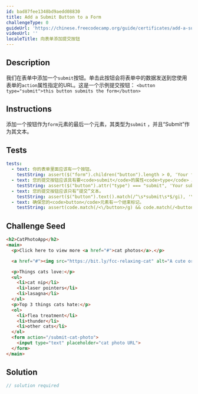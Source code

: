 ```yaml
---
id: bad87fee1348bd9aedd08830
title: Add a Submit Button to a Form
challengeType: 0
guideUrl: 'https://chinese.freecodecamp.org/guide/certificates/add-a-submit-button-to-a-form'
videoUrl: ''
localeTitle: 向表单添加提交按钮
---
```


## Description
<section id="description">我们在表单中添加一个<code>submit</code>按钮。单击此按钮会将表单中的数据发送到您使用表单的<code>action</code>属性指定的URL。这是一个示例提交按钮： <code>&lt;button type=&quot;submit&quot;&gt;this button submits the form&lt;/button&gt;</code> </section>

## Instructions
<section id="instructions">添加一个按钮作为<code>form</code>元素的最后一个元素，其类型为<code>submit</code> ，并且“Submit”作为其文本。 </section>

## Tests
<section id='tests'>

```yml
tests:
  - text: 你的表单里面应该有一个按钮。
    testString: assert($("form").children("button").length > 0, 'Your form should have a button inside it.');
  - text: 您的提交按钮应该具有要<code>submit</code>的属性<code>type</code> 。
    testString: assert($("button").attr("type") === "submit", 'Your submit button should have the attribute <code>type</code> set to <code>submit</code>.');
  - text: 您的提交按钮应该只有“提交”文本。
    testString: assert($("button").text().match(/^\s*submit\s*$/gi), 'Your submit button should only have the text "Submit".');
  - text: 确保您的<code>button</code>元素有一个结束标记。
    testString: assert(code.match(/<\/button>/g) && code.match(/<button/g) && code.match(/<\/button>/g).length === code.match(/<button/g).length, 'Make sure your <code>button</code> element has a closing tag.');

```

</section>

## Challenge Seed
<section id='challengeSeed'>

<div id='html-seed'>

```html
<h2>CatPhotoApp</h2>
<main>
  <p>Click here to view more <a href="#">cat photos</a>.</p>

  <a href="#"><img src="https://bit.ly/fcc-relaxing-cat" alt="A cute orange cat lying on its back."></a>

  <p>Things cats love:</p>
  <ul>
    <li>cat nip</li>
    <li>laser pointers</li>
    <li>lasagna</li>
  </ul>
  <p>Top 3 things cats hate:</p>
  <ol>
    <li>flea treatment</li>
    <li>thunder</li>
    <li>other cats</li>
  </ol>
  <form action="/submit-cat-photo">
    <input type="text" placeholder="cat photo URL">
  </form>
</main>

```

</div>



</section>

## Solution
<section id='solution'>

```js
// solution required
```
</section>
